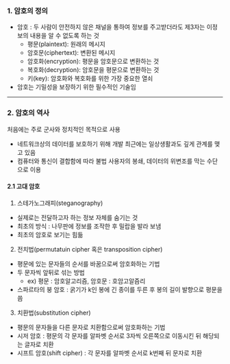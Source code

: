 ### 1. 암호의 정의

- 암호 : 두 사람이 안전하지 않은 채널을 통하여 정보를 주고받더라도 제3자는 이정보의 내용을 알 수 없도록 하는 것
  - 평문(plaintext): 원래의 메시지
  - 암호문(ciphertext): 변환된 메시지
  - 암호화(encryption): 평문을 암호문으로 변환하는 것
  - 복호화(decryption): 암호문을 평문으로 변환하는 것
  - 키(key): 암호화와 복호화를 위한 가장 중요한 열쇠
- 암호는 기밀성을 보장하기 위한 필수적인 기술임

---

### 2. 암호의 역사

처음에는 주로 군사와 정치적인 목적으로 사용

- 네트워크상의 데이터를 보호하기 위해 개발
  최근에는 일상생활과도 깊게 관계를 맺고 있음
- 컴퓨터와 통신이 결합함에 따라 불법 사용자의 봉쇄, 데이터의 위변조를 막는 수단으로 이용

#### 2.1 고대 암호

1. 스테가노그래피(steganography)

- 실제로는 전달하고자 하는 정보 자체를 숨기는 것
- 최초의 방식 : 나무판에 정보를 조작한 후 밀랍을 발라 보냄
- 최초의 암호로 보기는 힘듦

2. 전치법(permutatuin cipher 혹은 transposition cipher)

- 평문에 있는 문자들의 순서를 바꿈으로써 암호화하는 기법
- 두 문자씩 앞뒤로 섞는 방법
  - ex) 평문 : 암호알고리즘, 암호문 : 호암고알즘리
- 스파르타의 붕 암호 : 굵기가 k인 봉에 긴 종이를 두른 후 봉의 길이 발향으로 평문을 씀

3. 치환법(substitution cipher)

- 평문의 문자들을 다른 문자로 치환함으로써 암호화하는 기법
- 시저 암호 : 평문의 각 문자를 알파벳 순서로 3자씩 오른쪽으로 이동시킨 뒤 해당되는 글자로 치환
- 시프트 암호(shift cipher) : 각 문자를 알파벳 순서로 k번째 뒤 문자로 치환
